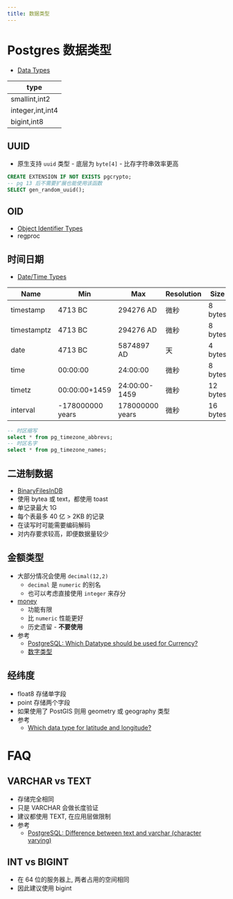 ```yaml
---
title: 数据类型
---
```


# Postgres 数据类型

- [Data Types](https://www.postgresql.org/docs/current/datatype.html)

| type             |
| ---------------- |
| smallint,int2    |
| integer,int,int4 |
| bigint,int8      |

## UUID

- 原生支持 `uuid` 类型 - 底层为 `byte[4]` - 比存字符串效率更高

```sql
CREATE EXTENSION IF NOT EXISTS pgcrypto;
-- pg 13 后不需要扩展也能使用该函数
SELECT gen_random_uuid();
```

## OID

- [Object Identifier Types](https://www.postgresql.org/docs/current/datatype-oid.html)
- regproc

## 时间日期

- [Date/Time Types](https://www.postgresql.org/docs/current/datatype-datetime.html)

| Name        | Min              | Max             | Resolution | Size     |
| ----------- | ---------------- | --------------- | ---------- | -------- |
| timestamp   | 4713 BC          | 294276 AD       | 微秒       | 8 bytes  |
| timestamptz | 4713 BC          | 294276 AD       | 微秒       | 8 bytes  |
| date        | 4713 BC          | 5874897 AD      | 天         | 4 bytes  |
| time        | 00:00:00         | 24:00:00        | 微秒       | 8 bytes  |
| timetz      | 00:00:00+1459    | 24:00:00-1459   | 微秒       | 12 bytes |
| interval    | -178000000 years | 178000000 years | 微秒       | 16 bytes |

```sql
-- 时区缩写
select * from pg_timezone_abbrevs;
-- 时区名字
select * from pg_timezone_names;
```

## 二进制数据

- [BinaryFilesInDB](https://wiki.postgresql.org/wiki/BinaryFilesInDB)
- 使用 bytea 或 text，都使用 toast
- 单记录最大 1G
- 每个表最多 40 亿 > 2KB 的记录
- 在读写时可能需要编码解码
- 对内存要求较高，即便数据量较少

## 金额类型

- 大部分情况会使用 `decimal(12,2)`
  - `decimal` 是 `numeric` 的别名
  - 也可以考虑直接使用 `integer` 来存分
- [money](https://www.postgresql.org/docs/current/static/datatype-money.html)
  - 功能有限
  - 比 `numeric` 性能更好
  - 历史遗留 - **不要使用**
- 参考
  - [PostgreSQL: Which Datatype should be used for Currency?](https://stackoverflow.com/q/15726535/1870054)
  - [数字类型](https://www.postgresql.org/docs/current/static/datatype-numeric.html)

## 经纬度

- float8 存储单字段
- point 存储两个字段
- 如果使用了 PostGIS 则用 geometry 或 geography 类型
- 参考
  - [Which data type for latitude and longitude?](https://stackoverflow.com/a/8150944/1870054)

# FAQ

## VARCHAR vs TEXT

- 存储完全相同
- 只是 VARCHAR 会做长度验证
- 建议都使用 TEXT, 在应用层做限制
- 参考
  - [PostgreSQL: Difference between text and varchar (character varying)](https://stackoverflow.com/a/4849030/1870054)

## INT vs BIGINT

- 在 64 位的服务器上, 两者占用的空间相同
- 因此建议使用 bigint
